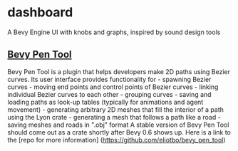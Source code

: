 # dashboard
A Bevy Engine UI with knobs and graphs, inspired by sound design tools

## [Bevy Pen Tool](https://github.com/eliotbo/bevy_pen_tool)

Bevy Pen Tool is a plugin that helps developers make 2D paths using 
Bezier curves. Its user interface provides functionality for 
    - spawning Bezier curves
    - moving end points and control points of Bezier curves
    - linking individual Bezier curves to each other 
    - grouping curves
    - saving and loading paths as look-up tables (typically for animations and agent movement) 
    - generating arbitrary 2D meshes that fill the interior of a path using the Lyon crate
    - generating a mesh that follows a path like a road 
    - saving meshes and roads in ".obj" format
A stable version of Bevy Pen Tool should come out as a crate shortly after Bevy 0.6 shows up.
Here is a link to the [repo for more information] (https://github.com/eliotbo/bevy_pen_tool)

